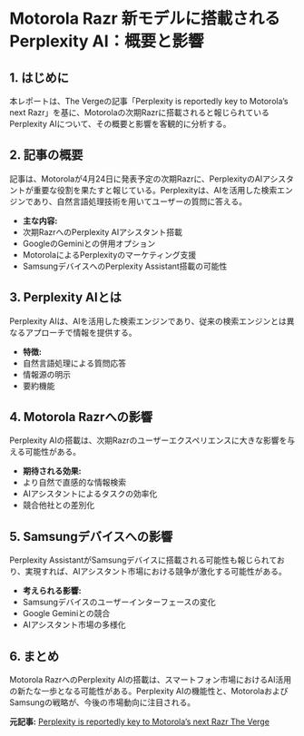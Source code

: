 # Motorola Razr 新モデルに搭載されるPerplexity AI：概要と影響

## 1. はじめに

本レポートは、The Vergeの記事「Perplexity is reportedly key to Motorola’s next Razr」を基に、Motorolaの次期Razrに搭載されると報じられているPerplexity AIについて、その概要と影響を客観的に分析する。

## 2. 記事の概要

記事は、Motorolaが4月24日に発表予定の次期Razrに、PerplexityのAIアシスタントが重要な役割を果たすと報じている。Perplexityは、AIを活用した検索エンジンであり、自然言語処理技術を用いてユーザーの質問に答える。

* **主な内容:**
 * 次期RazrへのPerplexity AIアシスタント搭載
 * GoogleのGeminiとの併用オプション
 * MotorolaによるPerplexityのマーケティング支援
 * SamsungデバイスへのPerplexity Assistant搭載の可能性

## 3. Perplexity AIとは

Perplexity AIは、AIを活用した検索エンジンであり、従来の検索エンジンとは異なるアプローチで情報を提供する。

* **特徴:**
 * 自然言語処理による質問応答
 * 情報源の明示
 * 要約機能

## 4. Motorola Razrへの影響

Perplexity AIの搭載は、次期Razrのユーザーエクスペリエンスに大きな影響を与える可能性がある。

* **期待される効果:**
 * より自然で直感的な情報検索
 * AIアシスタントによるタスクの効率化
 * 競合他社との差別化

## 5. Samsungデバイスへの影響

Perplexity AssistantがSamsungデバイスに搭載される可能性も報じられており、実現すれば、AIアシスタント市場における競争が激化する可能性がある。

* **考えられる影響:**
 * Samsungデバイスのユーザーインターフェースの変化
 * Google Geminiとの競合
 * AIアシスタント市場の多様化

## 6. まとめ

Motorola RazrへのPerplexity AIの搭載は、スマートフォン市場におけるAI活用の新たな一歩となる可能性がある。Perplexity AIの機能性と、MotorolaおよびSamsungの戦略が、今後の市場動向に注目される。



**元記事:** [Perplexity is reportedly key to Motorola’s next Razr The Verge](https://www.theverge.com/news/650585/perplexity-ai-samsung-motorola-razr-assistant)